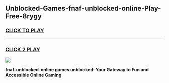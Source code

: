 
## Unblocked-Games-fnaf-unblocked-online-Play-Free-8rygy
<h3>
<a href="https://premium76.site?title=fnaf-unblocked-online&ref=19M">CLICK TO PLAY</a></h3>
<hr>

<h3>
<a href="https://premium76.site?title=fnaf-unblocked-online&ref=19M">CLICK 2 PLAY</a>
  
</h3>

<a href="https://premium76.site?title=fnaf-unblocked-online&ref=19M"><img src="https://clearcache.store/games.png"></a>


**fnaf-unblocked-online games unblocked: Your Gateway to Fun and Accessible Online Gaming**
